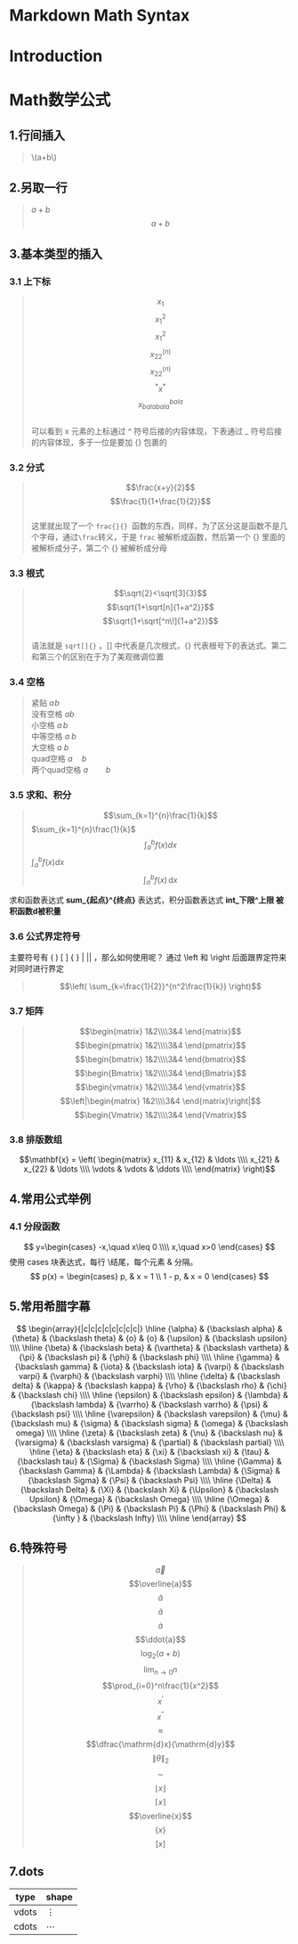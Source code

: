 # Markdown Math Syntax

# Introduction

# Math数学公式

## 1.行间插入
> \\(a+b\\)
## 2.另取一行
>$a+b$
> $$a + b$$
## 3.基本类型的插入
### 3.1 上下标
> $$x_1$$
> $$x_1^2$$
> $$x^2_1$$
> $$x_{22}^{(n)}$$
> $$x_22^(n)$$
> $${}^*x^*$$
> $$x_{balabala}^{bala}$$  
可以看到 x 元素的上标通过 ^ 符号后接的内容体现，下表通过 _ 符号后接的内容体现，多于一位是要加 {} 包裹的

### 3.2 分式
> $$\frac{x+y}{2}$$
> $$\frac{1}{1+\frac{1}{2}}$$  
这里就出现了一个 `frac{}{} `函数的东西，同样，为了区分这是函数不是几个字母，通过` \frac `转义，于是 `frac` 被解析成函数，然后第一个 {} 里面的被解析成分子，第二个 {} 被解析成分母

### 3.3 根式
> $$\sqrt{2}<\sqrt[3]{3}$$
> $$\sqrt{1+\sqrt[n]{1+a^2}}$$
> $$\sqrt{1+\sqrt[^n\!]{1+a^2}}$$  
语法就是 `sqrt[]{}` 。[] 中代表是几次根式，{} 代表根号下的表达式。第二和第三个的区别在于为了美观微调位置

### 3.4 空格
> 紧贴 $a\!b$  
> 没有空格 $ab$  
> 小空格 $a\,b$  
> 中等空格 $a\;b$  
> 大空格 $a\ b$  
> quad空格 $a\quad b$  
> 两个quad空格 $a\qquad b$

### 3.5 求和、积分
> $$\sum_{k=1}^{n}\frac{1}{k}$$
> $\sum_{k=1}^{n}\frac{1}{k}$
> $$\int_a^b f(x)dx$$
> $\int_a^b f(x)dx$  
>$$\int_a^b f(x)\,\mathrm{d}x$$

求和函数表达式 **sum_{起点}^{终点}** 表达式，积分函数表达式 **int_下限^上限 被积函数d被积量**

### 3.6 公式界定符号
主要符号有 ( ) [ ] \{ \} | || ，那么如何使用呢？ 通过 \left 和 \right 后面跟界定符来对同时进行界定
> $$\left( \sum_{k=\frac{1}{2}}^{n^2\frac{1}{k}} \right)$$

### 3.7 矩阵
> $$\begin{matrix} 1&2\\\\3&4 \end{matrix}$$
> $$\begin{pmatrix} 1&2\\\\3&4 \end{pmatrix}$$
> $$\begin{bmatrix} 1&2\\\\3&4 \end{bmatrix}$$
> $$\begin{Bmatrix} 1&2\\\\3&4 \end{Bmatrix}$$
> $$\begin{vmatrix} 1&2\\\\3&4 \end{vmatrix}$$
> $$\left|\begin{matrix} 1&2\\\\3&4 \end{matrix}\right|$$
> $$\begin{Vmatrix} 1&2\\\\3&4 \end{Vmatrix}$$

### 3.8 排版数组
$$\mathbf{x} = 
\left( \begin{matrix}
x_{11} & x_{12} & \ldots \\\\
x_{21} & x_{22} & \ldots \\\\
\vdots & \vdots & \ddots \\\\
\end{matrix} \right)$$

## 4.常用公式举例
### 4.1 分段函数
$$ 
y=\begin{cases}
-x,\quad x\leq 0 \\\\
x,\quad x>0
\end{cases}
$$
使用 cases 块表达式，每行 \\结尾，每个元素 & 分隔。
$$
p(x) = 
\begin{cases}
  p, & x = 1 \\
  1 - p, & x = 0
\end{cases}
$$


## 5.常用希腊字幕
$$
\begin{array}{|c|c|c|c|c|c|c|c|}
\hline
{\alpha} & {\backslash alpha} & {\theta} & {\backslash theta} & {o} & {o} & {\upsilon} & {\backslash upsilon} \\\\
\hline
{\beta} & {\backslash beta} & {\vartheta} & {\backslash vartheta} & {\pi} & {\backslash pi} & {\phi} & {\backslash phi} \\\\
\hline
{\gamma} & {\backslash gamma} & {\iota} & {\backslash iota} & {\varpi} & {\backslash varpi} & {\varphi} & {\backslash varphi} \\\\
\hline
{\delta} & {\backslash delta} & {\kappa} & {\backslash kappa} & {\rho} & {\backslash rho} & {\chi} & {\backslash chi} \\\\
\hline
{\epsilon} & {\backslash epsilon} & {\lambda} & {\backslash lambda} & {\varrho} & {\backslash varrho} & {\psi} & {\backslash psi} \\\\
\hline
{\varepsilon} & {\backslash varepsilon} & {\mu} & {\backslash mu} & {\sigma} & {\backslash sigma} & {\omega} & {\backslash omega} \\\\
\hline
{\zeta} & {\backslash zeta} & {\nu} & {\backslash nu} & {\varsigma} & {\backslash varsigma} & {\partial} & {\backslash partial} \\\\
\hline
{\eta} & {\backslash eta} & {\xi} & {\backslash xi} & {\tau} & {\backslash tau} & {\Sigma} & {\backslash Sigma} \\\\
\hline
{\Gamma} & {\backslash Gamma} & {\Lambda} & {\backslash Lambda} & {\Sigma} & {\backslash Sigma} & {\Psi} & {\backslash Psi} \\\\
\hline
{\Delta} & {\backslash Delta} & {\Xi} & {\backslash Xi} & {\Upsilon} & {\backslash Upsilon} & {\Omega} & {\backslash Omega} \\\\
\hline
{\Omega} & {\backslash Omega} & {\Pi} & {\backslash Pi} & {\Phi} & {\backslash Phi} & {\infty } & {\backslash Infty} \\\\
\hline
\end{array}
$$

## 6.特殊符号
> $$\vec{a}$$
> $$\overline{a}$$
> $$\hat{a}$$
> $$\widetilde{a}$$ 
> $$\dot{a}$$
> $$\ddot{a}$$
> $$\log_{2}(a+b)$$
> $$\lim_{n\rightarrow0}n$$
> $$\prod_{i=0}^n\frac{1}{x^2}$$
> $$x^{\prime}$$
> $$x^{\prime\prime}$$
> $$\approx$$
> $$\dfrac{\mathrm{d}x}{\mathrm{d}y}$$
> $$\left\|\theta\right\|_2$$
> $$\sim$$
> $$\lfloor x \rfloor $$
> $$\lceil x \rceil$$
> $$\overline{x}$$
> $$\lbrace x \rbrace$$
> $$\lbrack x \rbrack$$

## 7.dots
|type|shape|
|--|--|
|vdots|$\vdots$|
|cdots|$\cdots$|
